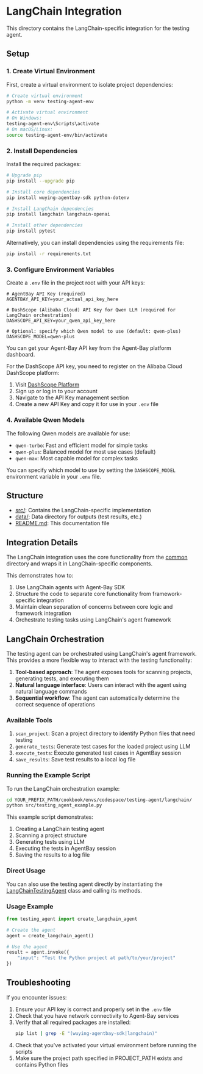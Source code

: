 # LangChain Integration

This directory contains the LangChain-specific integration for the testing agent.

## Setup

### 1. Create Virtual Environment

First, create a virtual environment to isolate project dependencies:

```bash
# Create virtual environment
python -m venv testing-agent-env

# Activate virtual environment
# On Windows:
testing-agent-env\Scripts\activate
# On macOS/Linux:
source testing-agent-env/bin/activate
```

### 2. Install Dependencies

Install the required packages:

```bash
# Upgrade pip
pip install --upgrade pip

# Install core dependencies
pip install wuying-agentbay-sdk python-dotenv

# Install LangChain dependencies
pip install langchain langchain-openai

# Install other dependencies
pip install pytest
```

Alternatively, you can install dependencies using the requirements file:

```bash
pip install -r requirements.txt
```

### 3. Configure Environment Variables

Create a `.env` file in the project root with your API keys:

```env
# AgentBay API Key (required)
AGENTBAY_API_KEY=your_actual_api_key_here

# DashScope (Alibaba Cloud) API Key for Qwen LLM (required for LangChain orchestration)
DASHSCOPE_API_KEY=your_qwen_api_key_here

# Optional: specify which Qwen model to use (default: qwen-plus)
DASHSCOPE_MODEL=qwen-plus
```

You can get your Agent-Bay API key from the Agent-Bay platform dashboard.

For the DashScope API key, you need to register on the Alibaba Cloud DashScope platform:
1. Visit [DashScope Platform](https://bailian.console.aliyun.com/#/home)
2. Sign up or log in to your account
3. Navigate to the API Key management section
4. Create a new API Key and copy it for use in your `.env` file

### 4. Available Qwen Models

The following Qwen models are available for use:
- `qwen-turbo`: Fast and efficient model for simple tasks
- `qwen-plus`: Balanced model for most use cases (default)
- `qwen-max`: Most capable model for complex tasks

You can specify which model to use by setting the `DASHSCOPE_MODEL` environment variable in your `.env` file.

## Structure

- [src/](./src/): Contains the LangChain-specific implementation
- [data/](./data/): Data directory for outputs (test results, etc.)
- [README.md](./README.md): This documentation file

## Integration Details

The LangChain integration uses the core functionality from the [common](../common/) directory and wraps it in LangChain-specific components.

This demonstrates how to:
1. Use LangChain agents with Agent-Bay SDK
2. Structure the code to separate core functionality from framework-specific integration
3. Maintain clean separation of concerns between core logic and framework integration
4. Orchestrate testing tasks using LangChain's agent framework

## LangChain Orchestration

The testing agent can be orchestrated using LangChain's agent framework. This provides a more flexible way to interact with the testing functionality:

1. **Tool-based approach**: The agent exposes tools for scanning projects, generating tests, and executing them
2. **Natural language interface**: Users can interact with the agent using natural language commands
3. **Sequential workflow**: The agent can automatically determine the correct sequence of operations

### Available Tools

1. `scan_project`: Scan a project directory to identify Python files that need testing
2. `generate_tests`: Generate test cases for the loaded project using LLM
3. `execute_tests`: Execute generated test cases in AgentBay session
4. `save_results`: Save test results to a local log file

### Running the Example Script

To run the LangChain orchestration example:

```bash
cd YOUR_PREFIX_PATH/cookbook/envs/codespace/testing-agent/langchain/
python src/testing_agent_example.py
```

This example script demonstrates:
1. Creating a LangChain testing agent
2. Scanning a project structure
3. Generating tests using LLM
4. Executing the tests in AgentBay session
5. Saving the results to a log file

### Direct Usage

You can also use the testing agent directly by instantiating the [LangChainTestingAgent](./src/testing_agent.py) class and calling its methods.

### Usage Example

```python
from testing_agent import create_langchain_agent

# Create the agent
agent = create_langchain_agent()

# Use the agent
result = agent.invoke({
    "input": "Test the Python project at path/to/your/project"
})
```

## Troubleshooting

If you encounter issues:

1. Ensure your API key is correct and properly set in the `.env` file
2. Check that you have network connectivity to Agent-Bay services
3. Verify that all required packages are installed:
   ```bash
   pip list | grep -E "(wuying-agentbay-sdk|langchain)"
   ```
4. Check that you've activated your virtual environment before running the scripts
5. Make sure the project path specified in PROJECT_PATH exists and contains Python files